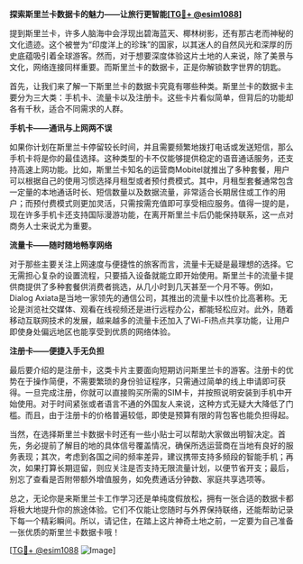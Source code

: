 **探索斯里兰卡数据卡的魅力——让旅行更智能[[TG💪+ @esim1088](https://t.me/s/esim1088)]**

提到斯里兰卡，许多人脑海中会浮现出碧海蓝天、椰林树影，还有那古老而神秘的文化遗迹。这个被誉为“印度洋上的珍珠”的国家，以其迷人的自然风光和深厚的历史底蕴吸引着全球游客。然而，对于想要深度体验这片土地的人来说，除了美景与文化，网络连接同样重要。而斯里兰卡的数据卡，正是你解锁数字世界的钥匙。

首先，让我们来了解一下斯里兰卡的数据卡究竟有哪些种类。斯里兰卡的数据卡主要分为三大类：手机卡、流量卡以及注册卡。这些卡片看似简单，但背后的功能却各有千秋，适合不同需求的人群。

**手机卡——通讯与上网两不误**

如果你计划在斯里兰卡停留较长时间，并且需要频繁地拨打电话或发送短信，那么手机卡将是你的最佳选择。这种类型的卡不仅能够提供稳定的语音通话服务，还支持高速上网功能。比如，斯里兰卡知名的运营商Mobitel就推出了多种套餐，用户可以根据自己的使用习惯选择月租型或者预付费模式。其中，月租型套餐通常包含一定量的本地通话时长、短信数量以及数据流量，非常适合长期居住或工作的用户；而预付费模式则更加灵活，只需按需充值即可享受相应服务。值得一提的是，现在许多手机卡还支持国际漫游功能，在离开斯里兰卡后仍能保持联系，这一点对商务人士来说尤为重要。

**流量卡——随时随地畅享网络**

对于那些主要关注上网速度与便捷性的旅客而言，流量卡无疑是最理想的选择。它无需担心复杂的设置流程，只要插入设备就能立即开始使用。斯里兰卡的流量卡提供商提供了多种套餐供消费者挑选，从几小时到几天甚至一个月不等。例如，Dialog Axiata是当地一家领先的通信公司，其推出的流量卡以性价比高著称。无论是浏览社交媒体、观看在线视频还是进行远程办公，都能轻松应对。此外，随着移动互联网技术的发展，越来越多的流量卡还加入了Wi-Fi热点共享功能，让用户即使身处偏远地区也能享受到优质的网络体验。

**注册卡——便捷入手无负担**

最后要介绍的是注册卡，这类卡片主要面向短期访问斯里兰卡的游客。注册卡的优势在于操作简便，不需要繁琐的身份验证程序，只需通过简单的线上申请即可获得。一旦完成注册，你就可以直接购买所需的SIM卡，并按照说明安装到手机中开始使用。对于时间紧张或者语言不通的外国友人来说，这种方式无疑大大降低了门槛。而且，由于注册卡的价格普遍较低，即使是预算有限的背包客也能负担得起。

当然，在选择斯里兰卡数据卡时还有一些小贴士可以帮助大家做出明智决定。首先，务必提前了解目的地的具体信号覆盖情况，确保所选运营商在当地有良好的服务表现；其次，考虑到各国之间的频率差异，建议携带支持多频段的智能手机；再次，如果打算长期逗留，则应关注是否支持无限流量计划，以便节省开支；最后，别忘了查看是否附带额外增值服务，如免费通话分钟数、家庭共享选项等。

总之，无论你是来斯里兰卡工作学习还是单纯度假放松，拥有一张合适的数据卡都将极大地提升你的旅途体验。它们不仅能让您随时与外界保持联络，还能帮助记录下每一个精彩瞬间。所以，请记住，在踏上这片神奇土地之前，一定要为自己准备一张优质的斯里兰卡数据卡哦！

[[TG💪+ @esim1088](https://t.me/s/esim1088) ![Image](https://i.postimg.cc/4NQfJmqS/Snipaste-2025-05-13-00-14-12.png)]